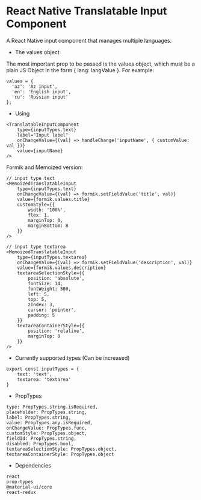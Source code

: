 # React Native Translatable Input Component
A React Native input component that manages multiple languages.

* The values object

The most important prop to be passed is the values object, which must be a plain JS Object in the form { lang: langValue }. For example:

```
values = {
  'az': 'Az input',
  'en': 'English input',
  'ru': 'Russian input'
};
```

* Using 

```
<TranslatableInputComponent
    type={inputTypes.text}
    label="Input label"
    onChangeValue={(val) => handleChange('inputName', { customValue: val })}
    value={inputName}
/>
```

Formik and Memoized version: 

```
// input type text
<MemoizedTranslatableInput
    type={inputTypes.text}
    onChangeValue={(val) => formik.setFieldValue('title', val)}
    value={formik.values.title}
    customStyle={{
        width: '100%',
        flex: 1,
        marginTop: 0,
        marginBottom: 8
    }}
/>

// input type textarea
<MemoizedTranslatableInput
    type={inputTypes.textarea}
    onChangeValue={(val) => formik.setFieldValue('description', val)}
    value={formik.values.description}
    textareaSelectionStyle={{
        position: 'absolute',
        fontSize: 14,
        fontWeight: 500,
        left: 5,
        top: 5,
        zIndex: 3,
        cursor: 'pointer',
        padding: 5
    }}
    textareaContainerStyle={{
        position: 'relative',
        marginTop: 0
    }}
/>
```

* Currently supported types (Can be increased)

```
export const inputTypes = {
    text: 'text',
    textarea: 'textarea'
}
```

* PropTypes

```
type: PropTypes.string.isRequired,
placeholder: PropTypes.string,
label: PropTypes.string,
value: PropTypes.any.isRequired,
onChangeValue: PropTypes.func,
customStyle: PropTypes.object,
fieldId: PropTypes.string,
disabled: PropTypes.bool,
textareaSelectionStyle: PropTypes.object,
textareaContainerStyle: PropTypes.object
```

* Dependencies

```
react
prop-types
@material-ui/core
react-redux
```
